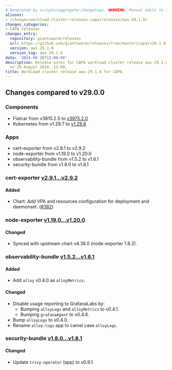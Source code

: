 ```yaml
---
# Generated by scripts/aggregate-changelogs. WARNING: Manual edits to this files will be overwritten.
aliases:
- /changes/workload-cluster-releases-capa/releases/aws-29.1.0/
changes_categories:
- CAPA releases
changes_entry:
  repository: giantswarm/releases
  url: https://github.com/giantswarm/releases/tree/master/capa/v29.1.0
  version: aws-29.1.0
  version_tag: aws-29.1.0
date: '2024-08-26T12:00:00'
description: Release notes for CAPA workload cluster release aws-29.1.0, published
  on 26 August 2024, 12:00.
title: Workload cluster release aws-29.1.0 for CAPA
---
```


## Changes compared to v29.0.0

### Components

- Flatcar from v3815.2.5 to [v3975.2.0](https://www.flatcar.org/releases#release-3975.2.0)
- Kubernetes from v1.29.7 to [v1.29.8](https://github.com/kubernetes/kubernetes/blob/master/CHANGELOG/CHANGELOG-1.29.md#changelog-since-v1297)

### Apps

- cert-exporter from v2.9.1 to v2.9.2
- node-exporter from v1.19.0 to v1.20.0
- observability-bundle from v1.5.2 to v1.6.1
- security-bundle from v1.8.0 to v1.8.1

### cert-exporter [v2.9.1...v2.9.2](https://github.com/giantswarm/cert-exporter/compare/v2.9.1...v2.9.2)

#### Added

- Chart: Add VPA and resources configuration for deployment and daemonset. ([#382](https://github.com/giantswarm/cert-exporter/pull/382))

### node-exporter [v1.19.0...v1.20.0](https://github.com/giantswarm/node-exporter-app/compare/v1.19.0...v1.20.0)

#### Changed

- Synced with upstream chart v4.38.0 (node-exporter 1.8.2).

### observability-bundle [v1.5.2...v1.6.1](https://github.com/giantswarm/observability-bundle/compare/v1.5.2...v1.6.1)

#### Added

- Add `alloy` v0.4.0 as `alloyMetrics`.

#### Changed

- Disable usage reporting to GrafanaLabs by:
  - Bumping `alloyLogs` and `alloyMetrics` to v0.4.1.
  - Bumping `grafanaAgent` to v0.4.6.
- Bump `alloyLogs` to v0.4.0.
- Rename `alloy-logs` app to camel case `alloyLogs`.

### security-bundle [v1.8.0...v1.8.1](https://github.com/giantswarm/security-bundle/compare/v1.8.0...v1.8.1)

#### Changed

- Update `trivy-operator` (app) to v0.9.1.
